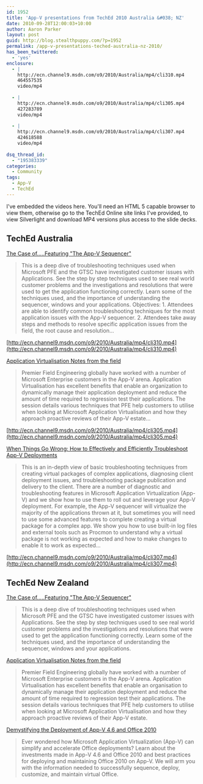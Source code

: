 ```yaml
---
id: 1952
title: 'App-V presentations from TechEd 2010 Australia &#038; NZ'
date: 2010-09-28T12:00:03+10:00
author: Aaron Parker
layout: post
guid: http://blog.stealthpuppy.com/?p=1952
permalink: /app-v-presentations-teched-australia-nz-2010/
has_been_twittered:
  - 'yes'
enclosure:
  - |
    http://ecn.channel9.msdn.com/o9/2010/Australia/mp4/cli310.mp4
    464557535
    video/mp4
    
  - |
    http://ecn.channel9.msdn.com/o9/2010/Australia/mp4/cli305.mp4
    427283789
    video/mp4
    
  - |
    http://ecn.channel9.msdn.com/o9/2010/Australia/mp4/cli307.mp4
    424618588
    video/mp4
    
dsq_thread_id:
  - "195383339"
categories:
  - Community
tags:
  - App-V
  - TechEd
---
```

I've embedded the videos here. You'll need an HTML 5 capable browser to view them, otherwise go to the TechEd Online site links I've provided, to view Silverlight and download MP4 versions plus access to the slide decks.

## TechEd Australia

[The Case of.....Featuring "The App-V Sequencer"](http://www.msteched.com/2010/Australia/CLI310)

> This is a deep dive of troubleshooting techniques used when Microsoft PFE and the GTSC have investigated customer issues with Applications. See the step by step techniques used to see real world customer problems and the investigations and resolutions that were used to get the application functioning correctly. Learn some of the techniques used, and the importance of understanding the sequencer, windows and your applications. Objectives: 1. Attendees are able to identify common troubleshooting techniques for the most application issues with the App-V sequencer. 2. Attendees take away steps and methods to resolve specific application issues from the field, the root cause and resolution...

[http://ecn.channel9.msdn.com/o9/2010/Australia/mp4/cli310.mp4](http://ecn.channel9.msdn.com/o9/2010/Australia/mp4/cli310.mp4)

[Application Virtualisation Notes from the field](http://www.msteched.com/2010/Australia/CLI305)

> Premier Field Engineering globally have worked with a number of Microsoft Enterprise customers in the App-V arena. Application Virtualisation has excellent benefits that enable an organization to dynamically manage their application deployment and reduce the amount of time required to regression test their applications. The session details various techniques that PFE help customers to utilise when looking at Microsoft Application Virtualisation and how they approach proactive reviews of their App-V estate...

[http://ecn.channel9.msdn.com/o9/2010/Australia/mp4/cli305.mp4](http://ecn.channel9.msdn.com/o9/2010/Australia/mp4/cli305.mp4)

[When Things Go Wrong: How to Effectively and Efficiently Troubleshoot App-V Deployments](http://www.msteched.com/2010/Australia/CLI307)

> This is an in-depth view of basic troubleshooting techniques from creating virtual packages of complex applications, diagnosing client deployment issues, and troubleshooting package publication and delivery to the client. There are a number of diagnostic and troubleshooting features in Microsoft Application Virtualization (App-V) and we show how to use them to roll out and leverage your App-V deployment. For example, the App-V sequencer will virtualize the majority of the applications thrown at it, but sometimes you will need to use some advanced features to complete creating a virtual package for a complex app. We show you how to use built-in log files and external tools such as Procmon to understand why a virtual package is not working as expected and how to make changes to enable it to work as expected...

[http://ecn.channel9.msdn.com/o9/2010/Australia/mp4/cli307.mp4](http://ecn.channel9.msdn.com/o9/2010/Australia/mp4/cli307.mp4)

## TechEd New Zealand

[The Case of.....Featuring "The App-V Sequencer"](http://www.msteched.com/2010/NewZealand/CLI310)

> This is a deep dive of troubleshooting techniques used when Microsoft PFE and the GTSC have investigated customer issues with Applications. See the step by step techniques used to see real world customer problems and the investigations and resolutions that were used to get the application functioning correctly. Learn some of the techniques used, and the importance of understanding the sequencer, windows and your applications.

[Application Virtualisation Notes from the field](http://www.msteched.com/2010/NewZealand/CLI305)

> Premier Field Engineering globally have worked with a number of Microsoft Enterprise customers in the App-V arena. Application Virtualisation has excellent benefits that enable an organisation to dynamically manage their application deployment and reduce the amount of time required to regression test their applications. The session details various techniques that PFE help customers to utilise when looking at Microsoft Application Virtualisation and how they approach proactive reviews of their App-V estate.

[Demystifying the Deployment of App-V 4.6 and Office 2010](http://www.msteched.com/2010/NewZealand/CLI302)

> Ever wondered how Microsoft Application Virtualization (App-V) can simplify and accelerate Office deployments? Learn about the investments made in App-V 4.6 and Office 2010 and best practices for deploying and maintaining Office 2010 on App-V. We will arm you with the information needed to successfully sequence, deploy, customize, and maintain virtual Office.
